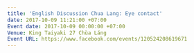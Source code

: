 ```yaml
---
title: 'English Discussion Chua Lang: Eye contact'
date: 2017-10-09 11:21:00 +07:00
Event date: 2017-10-09 00:00:00 +07:00
Venue: King Taiyaki 27 Chùa Láng
Event URL: https://www.facebook.com/events/120524208619671
---
```


